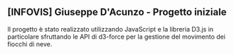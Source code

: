 ## \[INFOVIS\] Giuseppe D'Acunzo - Progetto iniziale

Il progetto è stato realizzato utilizzando JavaScript e la libreria D3.js
in particolare sfruttando le API di d3-force per la gestione del movimento
dei fiocchi di neve.